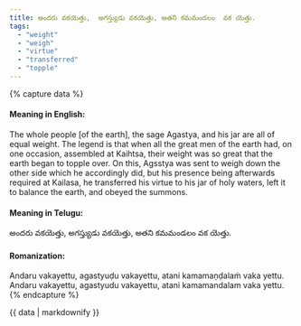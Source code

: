 ```yaml
---
title: అందరు వకయెత్తు,  అగస్త్యుడు వకయెత్తు, అతని కమమండలం  వక యెత్తు.
tags:
  - "weight"
  - "weigh"
  - "virtue"
  - "transferred"
  - "topple"
---
```


{% capture data %}
#### Meaning in English:
The whole people [of the earth], the sage Agastya, and his jar are all of equal weight.
The legend is that when all the great men of the earth had, on one occasion, assembled at Kaihtsa, their weight was so great that the earth began to topple over. On this, Agsstya was sent to weigh down the other side which he accordingly did, but his presence being afterwards required at Kailasa, he transferred his virtue to his jar of holy waters, left it to balance the earth, and obeyed the summons.

#### Meaning in Telugu:
అందరు వకయెత్తు,  అగస్త్యుడు వకయెత్తు, అతని కమమండలం  వక యెత్తు.

#### Romanization:
Andaru vakayettu,  agastyuḍu vakayettu, atani kamamaṇḍalaṁ  vaka yettu.
Andaru vakayettu,  agastyudu vakayettu, atani kamamandalam  vaka yettu.
{% endcapture %}

{{ data | markdownify }}

